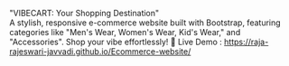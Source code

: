 "VIBECART: Your Shopping Destination"  
A stylish, responsive e-commerce website built with Bootstrap, featuring categories like "Men's Wear, Women's Wear, Kid's Wear," and "Accessories". Shop your vibe effortlessly! 🌟
Live Demo : https://raja-rajeswari-javvadi.github.io/Ecommerce-website/
